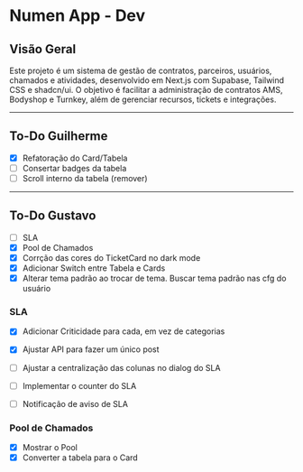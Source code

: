 # Numen App - Dev

## Visão Geral

Este projeto é um sistema de gestão de contratos, parceiros, usuários, chamados e atividades, desenvolvido em Next.js com Supabase, Tailwind CSS e shadcn/ui. O objetivo é facilitar a administração de contratos AMS, Bodyshop e Turnkey, além de gerenciar recursos, tickets e integrações.

---
## To-Do Guilherme
- [X] Refatoração do Card/Tabela
- [ ] Consertar badges da tabela
- [ ] Scroll interno da tabela (remover)

---

## To-Do Gustavo
- [ ] SLA
- [X] Pool de Chamados
- [X] Corrção das cores do TicketCard no dark mode
- [X] Adicionar Switch entre Tabela e Cards
- [X] Alterar tema padrão ao trocar de tema. Buscar tema padrão nas cfg do usuário
  
### SLA
- [X] Adicionar Criticidade para cada, em vez de categorias
- [X] Ajustar API para fazer um único post
- [ ] Ajustar a centralização das colunas no dialog do SLA
- [ ] Implementar o counter do SLA
- [ ] Notificação de aviso de SLA

  
### Pool de Chamados
- [X] Mostrar o Pool
- [X] Converter a tabela para o Card

